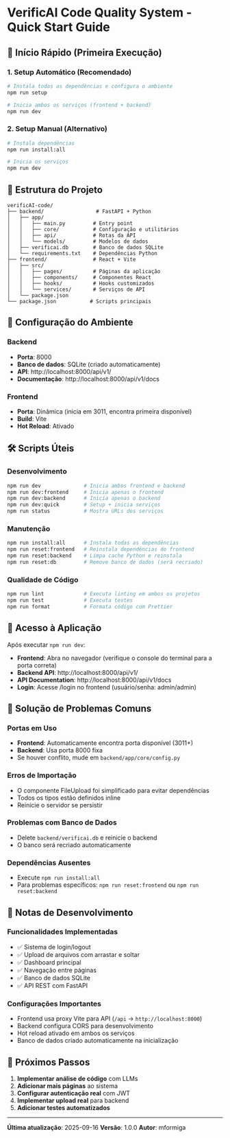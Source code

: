 # VerificAI Code Quality System - Quick Start Guide

## 🚀 Início Rápido (Primeira Execução)

### 1. Setup Automático (Recomendado)
```bash
# Instala todas as dependências e configura o ambiente
npm run setup

# Inicia ambos os serviços (frontend + backend)
npm run dev
```

### 2. Setup Manual (Alternativo)
```bash
# Instala dependências
npm run install:all

# Inicia os serviços
npm run dev
```

## 📁 Estrutura do Projeto

```
verificAI-code/
├── backend/                 # FastAPI + Python
│   ├── app/
│   │   ├── main.py         # Entry point
│   │   ├── core/           # Configuração e utilitários
│   │   ├── api/            # Rotas da API
│   │   └── models/         # Modelos de dados
│   ├── verificai.db        # Banco de dados SQLite
│   └── requirements.txt    # Dependências Python
├── frontend/               # React + Vite
│   ├── src/
│   │   ├── pages/          # Páginas da aplicação
│   │   ├── components/     # Componentes React
│   │   ├── hooks/          # Hooks customizados
│   │   └── services/       # Serviços de API
│   └── package.json
└── package.json           # Scripts principais
```

## 🔧 Configuração do Ambiente

### Backend
- **Porta**: 8000
- **Banco de dados**: SQLite (criado automaticamente)
- **API**: http://localhost:8000/api/v1/
- **Documentação**: http://localhost:8000/api/v1/docs

### Frontend
- **Porta**: Dinâmica (inicia em 3011, encontra primeira disponível)
- **Build**: Vite
- **Hot Reload**: Ativado

## 🛠️ Scripts Úteis

### Desenvolvimento
```bash
npm run dev              # Inicia ambos frontend e backend
npm run dev:frontend     # Inicia apenas o frontend
npm run dev:backend      # Inicia apenas o backend
npm run dev:quick        # Setup + inicia serviços
npm run status           # Mostra URLs dos serviços
```

### Manutenção
```bash
npm run install:all      # Instala todas as dependências
npm run reset:frontend   # Reinstala dependências do frontend
npm run reset:backend    # Limpa cache Python e reinstala
npm run reset:db         # Remove banco de dados (será recriado)
```

### Qualidade de Código
```bash
npm run lint             # Executa linting em ambos os projetos
npm run test             # Executa testes
npm run format           # Formata código com Prettier
```

## 🔑 Acesso à Aplicação

Após executar `npm run dev`:

- **Frontend**: Abra no navegador (verifique o console do terminal para a porta correta)
- **Backend API**: http://localhost:8000/api/v1/
- **API Documentation**: http://localhost:8000/api/v1/docs
- **Login**: Acesse /login no frontend (usuário/senha: admin/admin)

## 🐛 Solução de Problemas Comuns

### Portas em Uso
- **Frontend**: Automaticamente encontra porta disponível (3011+)
- **Backend**: Usa porta 8000 fixa
- Se houver conflito, mude em `backend/app/core/config.py`

### Erros de Importação
- O componente FileUpload foi simplificado para evitar dependências
- Todos os tipos estão definidos inline
- Reinicie o servidor se persistir

### Problemas com Banco de Dados
- Delete `backend/verificai.db` e reinicie o backend
- O banco será recriado automaticamente

### Dependências Ausentes
- Execute `npm run install:all`
- Para problemas específicos: `npm run reset:frontend` ou `npm run reset:backend`

## 📝 Notas de Desenvolvimento

### Funcionalidades Implementadas
- ✅ Sistema de login/logout
- ✅ Upload de arquivos com arrastar e soltar
- ✅ Dashboard principal
- ✅ Navegação entre páginas
- ✅ Banco de dados SQLite
- ✅ API REST com FastAPI

### Configurações Importantes
- Frontend usa proxy Vite para API (`/api` -> `http://localhost:8000`)
- Backend configura CORS para desenvolvimento
- Hot reload ativado em ambos os serviços
- Banco de dados criado automaticamente na inicialização

## 🎯 Próximos Passos

1. **Implementar análise de código** com LLMs
2. **Adicionar mais páginas** ao sistema
3. **Configurar autenticação real** com JWT
4. **Implementar upload real** para backend
5. **Adicionar testes automatizados**

---

**Última atualização**: 2025-09-16
**Versão**: 1.0.0
**Autor**: mformiga